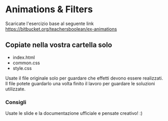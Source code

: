 # Animations & Filters

Scaricate l'esercizio base al seguente link
https://bitbucket.org/teachersboolean/ex-animations

## Copiate nella vostra cartella solo
* index.html
* common.css
* style.css

Usate il file originale solo per guardare che effetti devono essere realizzati.
Il file potete guardarlo una volta finito il lavoro per guardare le soluzioni utilizzate.

### Consigli
Usate le slide e la documentazione ufficiale e pensate creativo! :)